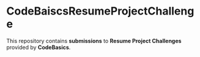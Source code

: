 # CodeBaiscsResumeProjectChallenge

This repository contains **submissions** to **Resume Project Challenges** provided by **CodeBasics**.

